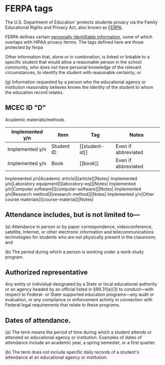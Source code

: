 # FERPA tags

The U.S. Department of Education' protects students privacy via the Family Educational Rights and Privacy Act, also known as [FERPA](https://studentprivacy.ed.gov/).

FERPA defines certain [personally identifiable information](https://studentprivacy.ed.gov/ferpa#0.1_se34.1.99_13), some of which overlaps with HIPAA privacy iterms. The tags defined here are those protected by ferpa

Other information that, alone or in combination, is linked or linkable to a specific student that would allow a reasonable person in the school community, who does not have personal knowledge of the relevant circumstances, to identify the student with reasonable certainty; or

(g) Information requested by a person who the educational agency or institution reasonably believes knows the identity of the student to whom the education record relates.

## MCEC ID "D"

Academic materials/methods

Implemented y/n|Item|Tag|Notes|
|--------------|----|---|-----|
Implemented y/n|Student ID|[[student-id]]|Even if abbreviated|
Implemented y/n|Book|[[book]]|Even if abbreviated|


Implemented y/n|Academic article|[[article]]|Notes|
Implemented y/n|Laboratory equipment|[[laboratory-eq]]|Notes|
Implemented y/n|Computer software|[[computer-software]]|Notes|
Implemented y/n|Research method|[[research-method]]|Notes|
Implemented y/n|Other course materials|[[course-material]]|Notes|


## Attendance includes, but is not limited to—

(a) Attendance in person or by paper correspondence, videoconference, satellite, Internet, or other electronic information and telecommunications technologies for students who are not physically present in the classroom; and

(b) The period during which a person is working under a work-study program.

## Authorized representative

Any entity or individual designated by a State or local educational authority or an agency headed by an official listed in §99.31(a)(3) to conduct—with respect to Federal- or State-supported education programs—any audit or evaluation, or any compliance or enforcement activity in connection with Federal legal requirements that relate to these programs.

## Dates of attendance.

(a) The term means the period of time during which a student attends or attended an educational agency or institution. Examples of dates of attendance include an academic year, a spring semester, or a first quarter.

(b) The term does not include specific daily records of a student's attendance at an educational agency or institution.

